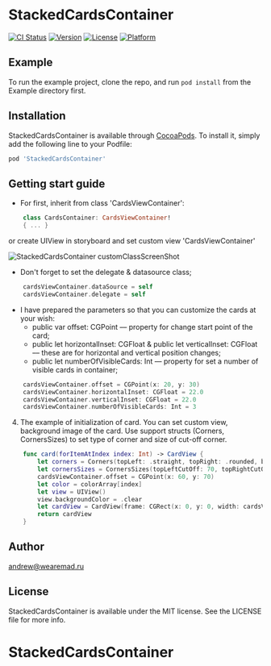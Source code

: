 # StackedCardsContainer

[![CI Status](https://img.shields.io/travis/vlz1996@mail.ru/StackedCardsContainer.svg?style=flat)](https://travis-ci.org/vlz1996@mail.ru/StackedCardsContainer)
[![Version](https://img.shields.io/cocoapods/v/StackedCardsContainer.svg?style=flat)](https://cocoapods.org/pods/StackedCardsContainer)
[![License](https://img.shields.io/cocoapods/l/StackedCardsContainer.svg?style=flat)](https://cocoapods.org/pods/StackedCardsContainer)
[![Platform](https://img.shields.io/cocoapods/p/StackedCardsContainer.svg?style=flat)](https://cocoapods.org/pods/StackedCardsContainer)

## Example

To run the example project, clone the repo, and run `pod install` from the Example directory first.

## Installation

StackedCardsContainer is available through [CocoaPods](https://cocoapods.org). To install
it, simply add the following line to your Podfile:

```ruby
pod 'StackedCardsContainer'
```
## Getting start guide
- For first, inherit from class 'CardsViewContainer':
```swift
    class CardsContainer: CardsViewContainer! 
    { ... }
```
or create UIView in storyboard and set custom view 'CardsViewContainer'

![StackedCardsContainer customClassScreenShot](https://snag.gy/LH8cR4.jpg)

- Don't forget to set the delegate & datasource class;

```swift
    cardsViewContainer.dataSource = self
    cardsViewContainer.delegate = self
```

- I have prepared the parameters so that you can customize the cards at your wish:
  - public var offset: CGPoint –– property for change start point of the card;
  - public let horizontalInset: CGFloat & public let verticalInset: CGFloat –– these are for horizontal and vertical position changes;
  - public let numberOfVisibleCards: Int –– property for set a number of visible cards in container;
   
```swift
    cardsViewContainer.offset = CGPoint(x: 20, y: 30)
    cardsViewContainer.horizontalInset: CGFloat = 22.0
    cardsViewContainer.verticalInset: CGFloat = 22.0
    cardsViewContainer.numberOfVisibleCards: Int = 3
``` 

4. The example of initialization of card. You can set custom view, background image of the card. Use support structs (Corners, CornersSizes) to set type of corner and size of cut-off corner.

```swift
    func card(forItemAtIndex index: Int) -> CardView {
        let corners = Corners(topLeft: .straight, topRight: .rounded, bottomRight: .straight, bottomLeft: .cutOff)
        let cornersSizes = CornersSizes(topLeftCutOff: 70, topRightCutOff: 70, bottomLeftCutOff: 20, bottomRightCutOff: 30, offset: 10, radius: 10)
        cardsViewContainer.offset = CGPoint(x: 60, y: 70)
        let color = colorArray[index]
        let view = UIView()
        view.backgroundColor = .clear
        let cardView = CardView(frame: CGRect(x: 0, y: 0, width: cardsViewContainer.bounds.width - 50, height: cardsViewContainer.bounds.height - 10), color: color, customView: view, corners: corners, cornersSize: cornersSizes)
        return cardView
    }
``` 

## Author

andrew@wearemad.ru

## License

StackedCardsContainer is available under the MIT license. See the LICENSE file for more info.
# StackedCardsContainer
